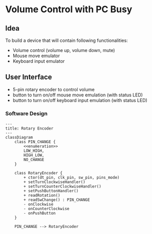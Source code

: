 # Volume Control with PC Busy

## Idea

To build a device that will contain following functionalities:

  * Volume control (volume up, volume down, mute)
  * Mouse move emulator
  * Keyboard input emulator

## User Interface

  * 5-pin rotary encoder to control volume
  * button to turn on/off mouse move emulation (with status LED)
  * button to turn on/off keyboard input emulation (with status LED)

### Software Design

```mermaid
---
title: Rotary Encoder
---
classDiagram
    class PIN_CHANGE {
        <<enumeration>>
        LOW_HIGH,
        HIGH_LOW,
        NO_CHANGE
    }

    class RotaryEncoder {
        + ctor(dt_pin, clk_pin, sw_pin, pins_mode)
        + setTurnClockwiseHandler()
        + setTurnCounterClockwiseHandler()
        + setPushButtonHandler()
        + readRotation()
        + readSwChange() : PIN_CHANGE
        - onClockwise
        - onCounterClockwise
        - onPushButton
    }

    PIN_CHANGE --> RotaryEncoder
```
